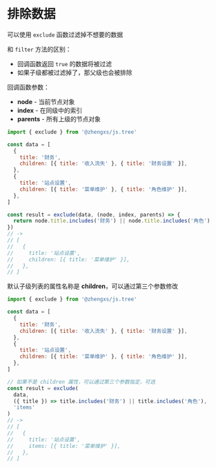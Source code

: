 # 排除数据

可以使用 `exclude` 函数过滤掉不想要的数据

和 `filter` 方法的区别：

- 回调函数返回 `true` 的数据将被过滤
- 如果子级都被过滤掉了，那父级也会被排除

回调函数参数：

- **node** - 当前节点对象
- **index** - 在同级中的索引
- **parents** - 所有上级的节点对象

```js
import { exclude } from '@zhengxs/js.tree'

const data = [
  {
    title: '财务',
    children: [{ title: '收入流失' }, { title: '财务设置' }],
  },
  {
    title: '站点设置',
    children: [{ title: '菜单维护' }, { title: '角色维护' }],
  },
]

const result = exclude(data, (node, index, parents) => {
  return node.title.includes('财务') || node.title.includes('角色')
})
// ->
// [
//   {
//     title: '站点设置',
//     children: [{ title: '菜单维护' }],
//   },
// ]
```

默认子级列表的属性名称是 **children**，可以通过第三个参数修改

```js
import { exclude } from '@zhengxs/js.tree'

const data = [
  {
    title: '财务',
    children: [{ title: '收入流失' }, { title: '财务设置' }],
  },
  {
    title: '站点设置',
    children: [{ title: '菜单维护' }, { title: '角色维护' }],
  },
]

// 如果不是 children 属性，可以通过第三个参数指定，可选
const result = exclude(
  data,
  ({ title }) => title.includes('财务') || title.includes('角色'),
  'items'
)
// ->
// [
//   {
//     title: '站点设置',
//     items: [{ title: '菜单维护' }],
//   },
// ]
```
